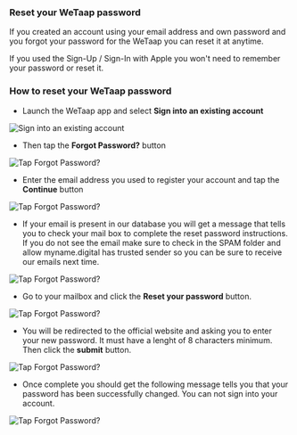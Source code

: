 ### **Reset your WeTaap password** <a name="reset-password-intro"></a>

If you created an account using your email address and own password and you forgot your password for the WeTaap you can reset it at anytime.

If you used the Sign-Up / Sign-In with Apple you won't need to remember your password or reset it.

### **How to reset your WeTaap password** <a name="reset-password"></a>

- Launch the WeTaap app and select **Sign into an existing account**

![Sign into an existing account](../images/tutorials/reset-password/reset-password-1.jpg)

- Then tap the **Forgot Password?** button

![Tap Forgot Password?](../images/tutorials/reset-password/reset-password-2.jpg)

- Enter the email address you used to register your account and tap the **Continue** button

![Tap Forgot Password?](../images/tutorials/reset-password/reset-password-3.jpg)

- If your email is present in our database you will get a message that tells you to check your mail box to complete the reset password instructions. If you do not see the email make sure to check in the SPAM folder and allow myname.digital has trusted sender so you can be sure to receive our emails next time.

![Tap Forgot Password?](../images/tutorials/reset-password/reset-password-4.jpg)

- Go to your mailbox and click the **Reset your password** button.

![Tap Forgot Password?](../images/tutorials/reset-password/reset-password-5.jpg)

- You will be redirected to the official website and asking you to enter your new password. It must have a lenght of 8 characters minimum. Then click the **submit** button.

![Tap Forgot Password?](../images/tutorials/reset-password/reset-password-6.jpg)

- Once complete you should get the following message tells you that your password has been successfully changed. You can not sign into your account.

![Tap Forgot Password?](../images/tutorials/reset-password/reset-password-7.jpg)
